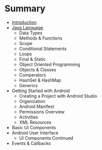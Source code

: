 # Summary

* [Introduction](README.md)
* [Java Language](chapter1.md)
   * Data Types
   * Methods & Functions
   * Scope
   * Conditional Statements
   * Loops
   * Final & Static
   * Object Oriented Programming
   * Objects & Classes
   * Comperators
   * HashSet & HashMap
   * Generics
* Getting Started with Android
   * Creating a Project with Android Studio
   * Organization
   * Android Manifest
   * Permissions Overview
   * Activities
   * XML Resources
* Basic UI Components
* Android User Interface
   * UI Components Continued
* Events & Callbacks

